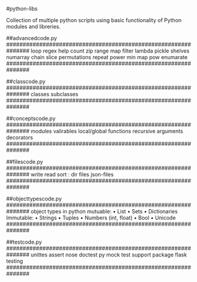 #python-libs

Collection of multiple python scripts using basic functionality of Python modules and libreries.


##advancedcode.py 
###############################################################
 loop regex help count zip  range map filter lambda pickle
 shelves numarray chain slice permutations
 repeat power min map pow enumarate
###############################################################

##classcode.py
###############################################################
 classes
 subclasses
###############################################################

##conceptscode.py
###############################################################
 modules valirables local/global functions recursive
 arguments decorators
###############################################################

##filescode.py
###############################################################
 write read sort : dir files json-files
###############################################################

##objecttypescode.py
###############################################################
 object types in python
 mutuable:
       • List
       • Sets
       • Dictionaries
Immutable:
       • Strings
       • Tuples
       • Numbers (int, float)
       • Bool
       • Unicode
###############################################################

##testcode.py
###############################################################
 unittes assert
 nose doctest py mock
 test support package
 flask testing
###############################################################

